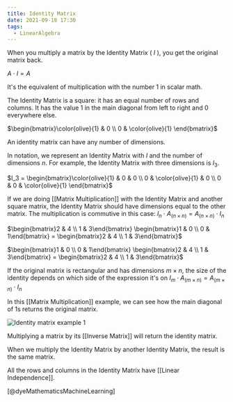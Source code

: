 ```yaml
---
title: Identity Matrix
date: 2021-09-18 17:30
tags:
  - LinearAlgebra
---
```


When you multiply a matrix by the Identity Matrix ( $I$ ), you get the original matrix back.

$A \cdot I = A$

 It's the equivalent of multiplication with the number 1 in scalar math.

The Identity Matrix is a square: it has an equal number of rows and columns. It has the value 1 in the main diagonal from left to right and 0 everywhere else.

$\begin{bmatrix}\color{olive}{1} & 0 \\ 0 & \color{olive}{1} \end{bmatrix}$

An identity matrix can have any number of dimensions.

In notation, we represent an Identity Matrix with $I$ and the number of dimensions $n$. For example, the Identity Matrix with three dimensions is $I_{3}$.

$I_3 = \begin{bmatrix}\color{olive}{1} & 0 & 0 \\ 0 & \color{olive}{1} & 0 \\ 0 & 0 & \color{olive}{1} \end{bmatrix}$

If we are doing [[Matrix Multiplication]] with the Identity Matrix and another square matrix, the Identity Matrix should have dimensions equal to the other matrix. The multiplication is commutive in this case: $I_n \cdot A_{(n \times n)} = A_{(n \times n)} \cdot I_n$

$\begin{bmatrix}2 & 4 \\ 1 & 3\end{bmatrix} \begin{bmatrix}1 & 0 \\ 0 & 1\end{bmatrix} = \begin{bmatrix}2 & 4 \\ 1 & 3\end{bmatrix}$

$\begin{bmatrix}1 & 0 \\ 0 & 1\end{bmatrix} \begin{bmatrix}2 & 4 \\ 1 & 3\end{bmatrix}  = \begin{bmatrix}2 & 4 \\ 1 & 3\end{bmatrix}$

If the original matrix is rectangular and has dimensions $m \times n$, the size of the identity depends on which side of the expression it's on $I_m \cdot A_{(m \times n)} = A_{(m \times n)} \cdot I_n$

In this [[Matrix Multiplication]] example, we can see how the main diagonal of 1s returns the original matrix.

![Identity matrix example 1](/_media/identity-matrix-1.gif)

Multiplying a matrix by its [[Inverse Matrix]] will return the identity matrix.

When we multiply the Identity Matrix by another Identity Matrix, the result is the same matrix.

All the rows and columns in the Identity Matrix have [[Linear Independence]].

[@dyeMathematicsMachineLearning]